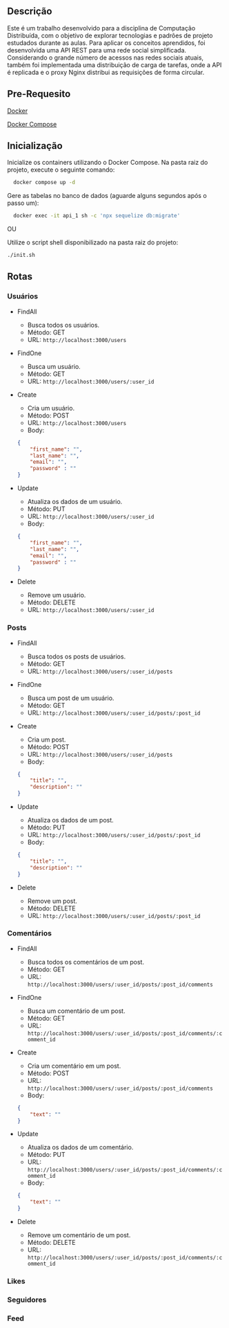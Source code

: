 ## Descrição
Este é um trabalho desenvolvido para a disciplina de Computação Distribuída, com o objetivo de explorar tecnologias e padrões de projeto estudados durante as aulas. Para aplicar os conceitos aprendidos, foi desenvolvida uma API REST para uma rede social simplificada. Considerando o grande número de acessos nas redes sociais atuais, também foi implementada uma distribuição de carga de tarefas, onde a API é replicada e o proxy Nginx distribui as requisições de forma circular.

## Pre-Requesito
[Docker](https://docs.docker.com/engine/install/)

[Docker Compose](https://docs.docker.com/compose/install/)

## Inicialização

Inicialize os containers utilizando o Docker Compose. Na pasta raiz do projeto, execute o seguinte comando:
```bash
  docker compose up -d
```

Gere as tabelas no banco de dados (aguarde alguns segundos após o passo um):
```bash
  docker exec -it api_1 sh -c 'npx sequelize db:migrate'
```

OU

Utilize o script shell disponibilizado na pasta raiz do projeto:
```bash
./init.sh
```

## Rotas

### Usuários
  - FindAll
    - Busca todos os usuários.
    - Método: GET
    - URL: `http://localhost:3000/users`
      
  - FindOne
    - Busca um usuário.
    - Método: GET
    - URL: `http://localhost:3000/users/:user_id`
      
  - Create
    - Cria um usuário.
    - Método: POST
    - URL: `http://localhost:3000/users`
    - Body:
    ```json
    {
        "first_name": "", 
        "last_name": "", 
        "email": "", 
        "password" : ""
    }
    ```
    
  - Update
    - Atualiza os dados de um usuário.
    - Método: PUT
    - URL: `http://localhost:3000/users/:user_id`
    - Body:
    ```json
    {
        "first_name": "", 
        "last_name": "", 
        "email": "", 
        "password" : ""
    }
    ```
    
  - Delete
    - Remove um usuário.
    - Método: DELETE
    - URL: `http://localhost:3000/users/:user_id`

### Posts

  - FindAll
    - Busca todos os posts de usuários.
    - Método: GET
    - URL: `http://localhost:3000/users/:user_id/posts`
      
  - FindOne
    - Busca um post de um usuário.
    - Método: GET
    - URL: `http://localhost:3000/users/:user_id/posts/:post_id`
      
  - Create
    - Cria um post.
    - Método: POST
    - URL: `http://localhost:3000/users/:user_id/posts`
    - Body:
    ```json
    {
        "title": "", 
        "description": ""
    }
    ```
    
  - Update
    - Atualiza os dados de um post.
    - Método: PUT
    - URL: `http://localhost:3000/users/:user_id/posts/:post_id`
    - Body:
    ```json
    {
        "title": "", 
        "description": ""
    }
    ```
    
  - Delete
    - Remove um post.
    - Método: DELETE
    - URL: `http://localhost:3000/users/:user_id/posts/:post_id`

### Comentários

  - FindAll
    - Busca todos os comentários de um post.
    - Método: GET
    - URL: `http://localhost:3000/users/:user_id/posts/:post_id/comments`
      
  - FindOne
    - Busca um comentário de um post.
    - Método: GET
    - URL: `http://localhost:3000/users/:user_id/posts/:post_id/comments/:comment_id`
      
  - Create
    - Cria um comentário em um post.
    - Método: POST
    - URL: `http://localhost:3000/users/:user_id/posts/:post_id/comments`
    - Body:
    ```json
    {
        "text": ""
    }
    ```
    
  - Update
    - Atualiza os dados de um comentário.
    - Método: PUT
    - URL: `http://localhost:3000/users/:user_id/posts/:post_id/comments/:comment_id`
    - Body:
    ```json
    {
        "text": ""
    }
    ```
    
  - Delete
    - Remove um comentário de um post.
    - Método: DELETE
    - URL: `http://localhost:3000/users/:user_id/posts/:post_id/comments/:comment_id`


### Likes
### Seguidores
### Feed
